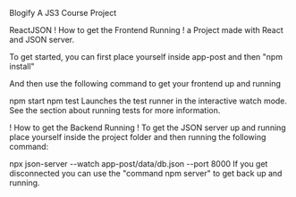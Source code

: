 Blogify A JS3 Course Project

ReactJSON ! How to get the Frontend Running ! a Project made with React and JSON server.

To get started, you can first place yourself inside app-post and then "npm install"

And then use the following command to get your frontend up and running

npm start npm test Launches the test runner in the interactive watch mode. See the section about running tests for more information.

! How to get the Backend Running ! To get the JSON server up and running place yourself inside the project folder and then running the following command:

npx json-server --watch app-post/data/db.json --port 8000 If you get disconnected you can use the "command npm server" to get back up and running.
